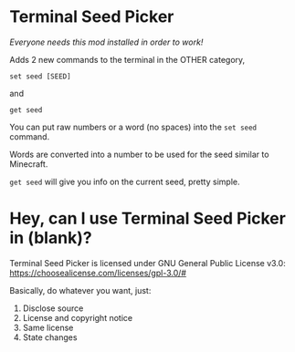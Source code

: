 # Terminal Seed Picker
*Everyone needs this mod installed in order to work!*

Adds 2 new commands to the terminal in the OTHER category,

`set seed [SEED]` 

and 

`get seed`

You can put raw numbers or a word (no spaces) into the `set seed` command.

Words are converted into a number to be used for the seed similar to Minecraft.

`get seed` will give you info on the current seed, pretty simple.

# Hey, can I use Terminal Seed Picker in (blank)?

Terminal Seed Picker is licensed under GNU General Public License v3.0: https://choosealicense.com/licenses/gpl-3.0/#

Basically, do whatever you want, just:

1. Disclose source
2. License and copyright notice
3. Same license
4. State changes

